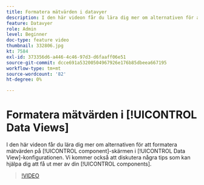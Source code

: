 ```yaml
---
title: Formatera mätvärden i datavyer
description: I den här videon får du lära dig mer om alternativen för att formatera mätvärden på komponentskärmen i datavy-konfigurationen. Vi kommer också att diskutera några tips som kan hjälpa dig att få ut mer av dina komponenter.
feature: Datavyer
role: Admin
level: Beginner
doc-type: feature video
thumbnail: 332806.jpg
kt: 7584
exl-id: 373356d6-a446-4c46-97d3-d6faaff06e51
source-git-commit: dcce691a53200504967926e176b85dbeea667195
workflow-type: tm+mt
source-wordcount: '82'
ht-degree: 0%

---
```


# Formatera mätvärden i [!UICONTROL Data Views]

I den här videon får du lära dig mer om alternativen för att formatera mätvärden på [!UICONTROL component]-skärmen i [!UICONTROL Data View]-konfigurationen. Vi kommer också att diskutera några tips som kan hjälpa dig att få ut mer av din [!UICONTROL components].

>[!VIDEO](https://video.tv.adobe.com/v/332806/?quality=12&learn=on)
